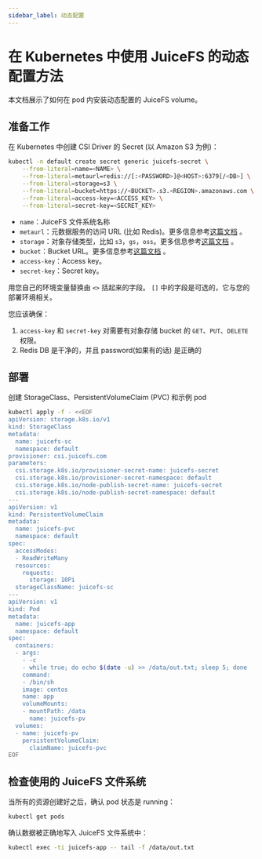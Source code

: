 ```yaml
---
sidebar_label: 动态配置
---
```


# 在 Kubernetes 中使用 JuiceFS 的动态配置方法

本文档展示了如何在 pod 内安装动态配置的 JuiceFS volume。

## 准备工作

在 Kubernetes 中创建 CSI Driver 的 Secret (以 Amazon S3 为例)：

```sh
kubectl -n default create secret generic juicefs-secret \
    --from-literal=name=<NAME> \
    --from-literal=metaurl=redis://[:<PASSWORD>]@<HOST>:6379[/<DB>] \
    --from-literal=storage=s3 \
    --from-literal=bucket=https://<BUCKET>.s3.<REGION>.amazonaws.com \
    --from-literal=access-key=<ACCESS_KEY> \
    --from-literal=secret-key=<SECRET_KEY>
```

- `name`：JuiceFS 文件系统名称
- `metaurl`：元数据服务的访问 URL (比如 Redis)。更多信息参考[这篇文档](https://juicefs.com/docs/zh/community/databases_for_metadata) 。
- `storage`：对象存储类型，比如 `s3`，`gs`，`oss`。更多信息参考[这篇文档](https://juicefs.com/docs/zh/community/how_to_setup_object_storage) 。
- `bucket`：Bucket URL。更多信息参考[这篇文档](https://juicefs.com/docs/zh/community/how_to_setup_object_storage) 。
- `access-key`：Access key。
- `secret-key`：Secret key。

用您自己的环境变量替换由 `<>` 括起来的字段。 `[]` 中的字段是可选的，它与您的部署环境相关。

您应该确保：
1. `access-key` 和 `secret-key` 对需要有对象存储 bucket 的 `GET`、`PUT`、`DELETE` 权限。
2. Redis DB 是干净的，并且 password(如果有的话) 是正确的

## 部署

创建 StorageClass、PersistentVolumeClaim (PVC) 和示例 pod

```sh
kubectl apply -f - <<EOF
apiVersion: storage.k8s.io/v1
kind: StorageClass
metadata:
  name: juicefs-sc
  namespace: default
provisioner: csi.juicefs.com
parameters:
  csi.storage.k8s.io/provisioner-secret-name: juicefs-secret
  csi.storage.k8s.io/provisioner-secret-namespace: default
  csi.storage.k8s.io/node-publish-secret-name: juicefs-secret
  csi.storage.k8s.io/node-publish-secret-namespace: default
---
apiVersion: v1
kind: PersistentVolumeClaim
metadata:
  name: juicefs-pvc
  namespace: default
spec:
  accessModes:
  - ReadWriteMany
  resources:
    requests:
      storage: 10Pi
  storageClassName: juicefs-sc
---
apiVersion: v1
kind: Pod
metadata:
  name: juicefs-app
  namespace: default
spec:
  containers:
  - args:
    - -c
    - while true; do echo $(date -u) >> /data/out.txt; sleep 5; done
    command:
    - /bin/sh
    image: centos
    name: app
    volumeMounts:
    - mountPath: /data
      name: juicefs-pv
  volumes:
  - name: juicefs-pv
    persistentVolumeClaim:
      claimName: juicefs-pvc
EOF
```

## 检查使用的 JuiceFS 文件系统

当所有的资源创建好之后，确认 pod 状态是 running：

```sh
kubectl get pods
```

确认数据被正确地写入 JuiceFS 文件系统中：

```sh
kubectl exec -ti juicefs-app -- tail -f /data/out.txt
```
